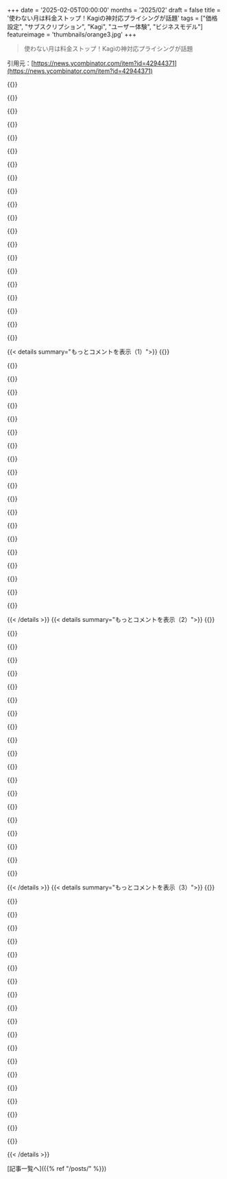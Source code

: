 +++
date = '2025-02-05T00:00:00'
months = '2025/02'
draft = false
title = '使わない月は料金ストップ！Kagiの神対応プライシングが話題'
tags = ["価格設定", "サブスクリプション", "Kagi", "ユーザー体験", "ビジネスモデル"]
featureimage = 'thumbnails/orange3.jpg'
+++

> 使わない月は料金ストップ！Kagiの神対応プライシングが話題

引用元：[https://news.ycombinator.com/item?id=42944371](https://news.ycombinator.com/item?id=42944371)

{{<matomeQuote body="これってマジで理にかなってるよね。もし誰かが1ヶ月サービスを使ってないなら、たぶんすぐ解約すると思うんだよね。もしかしたら数ヶ月は払い続けるかもしれないけど、使ってないなら価値を感じてないはず。だから、解約させるよりも、サブスクリプションを一時停止させるのが良くない？そうすれば解約に対応する必要もないし、もしユーザーが戻ってきたら、新規サブスクリプションよりも一歩進んだ状態になれるじゃん。しかも、これって好感度も生まれるし、好感度はコンバージョンや低いChurnに繋がると思うんだよね。" userName="dirkc" createdAt="2025-02-05T07:59:27" color="#ff5c5c">}}

{{<matomeQuote body="もっと重要なのは、投資家に対して、実際よりも多くの口座を持っているとか、Churn率が非常に低いとか言えるってこと。" userName="fnord123" createdAt="2025-02-05T08:10:45" color="">}}

{{<matomeQuote body="＞もっと重要なのは、投資家に対して、実際よりも多くの口座を持っているとか、Churn率が非常に低いとか言えるってこと。<br>冗談めかしてるのはわかるけど、実際にはメリットがあるんだよね。多くの企業がChurnを減らすためにサブスクリプションの一時停止を導入してる。理由は簡単で、ビジネス的に良いから。1～2ヶ月休眠している顧客を再アクティブ化する方が、解約させて最初から売り込むよりも簡単じゃん。" userName="scott_w" createdAt="2025-02-05T10:41:40" color="#785bff">}}

{{<matomeQuote body="解約を減らすために、数ヶ月間請求しない代わりにフルアクセスを許可したり、大幅な割引を提案するところもあったよ。" userName="vel0city" createdAt="2025-02-05T15:04:27" color="">}}

{{<matomeQuote body="SaaSのビジネスサイドを経験したことがあれば、Churnがどれだけ重要かわかるよね。Growth ＝ 新規顧客獲得 - Churn。新規顧客を獲得するには、マーケティング、セールス、プロモーション関連の費用がかかるから高いんだよね。だから、Churnを減らすためにお金を使うのも理にかなってる。なぜなら、Growth率を高めるための安価な方法だから。もしChurnを減らすためにディールを提供するなら、それが不可避なChurnを遅らせるだけなのか、それとも実際に顧客を取り戻しているのかに焦点を当てる必要があるよ。Churnを遅らせるのは、四半期決算を良く見せるためにお金を使うゲームに過ぎないんだ。" userName="bitmasher9" createdAt="2025-02-05T15:53:50" color="#785bff">}}

{{<matomeQuote body="まあそうだね。でも、投資家からすればChurnの定義を変えてるってことになるよね。もし彼らが聞けば、一時停止の指標が提供されるだろうけど、そんなデータがマーケティング資料に載ることはないだろうね。" userName="jgalt212" createdAt="2025-02-05T12:28:27" color="">}}

{{<matomeQuote body="それに、毎月のメールで連絡を取り合って宣伝できるじゃん。”検索してないようなので、来月は無料で提供します。こんなにクールなことができますよ…”みたいな。" userName="thih9" createdAt="2025-02-05T08:17:43" color="">}}

{{<matomeQuote body="それもアリだけど、もしメールにも反応しないようなら、送らない方がいいかも。無視されるメールを送り続けると、到達率が悪くなるからね。" userName="JimDabell" createdAt="2025-02-05T10:25:09" color="">}}

{{<matomeQuote body="正直、こういうメールってUnsubscribeを促すこともあるんだよね。だって、それでまだサブスクリプションしてることを思い出すから。" userName="fl0id" createdAt="2025-02-05T11:06:10" color="">}}

{{<matomeQuote body="Kagiは、課金される直前にリマインダーを送ってくる数少ないサービスの一つだよね。止める時間もあるし。普通は、返品とかキャンセルに対応する必要がある商品でしか見ないけど。" userName="ldoughty" createdAt="2025-02-05T12:10:25" color="#ff33a1">}}

{{<matomeQuote body="それ、マジで良さそうだし安心できるわ。ちょっと迷ってたんだけど、Googleがマジでゴミ化してきて、Bing使わないとマジで上位に出てこないことが増えたんだよね。これ、マジで良いモデルかも。" userName="7thaccount" createdAt="2025-02-05T12:44:14" color="#45d325">}}

{{<matomeQuote body="Kagiの方がマジで全然良いよ。とりあえず、一番下のプランで試してみると良いかも。マジでおすすめ。<br>一応注意点として、超ローカルな検索結果はGoogleの方が良いけど、基本的にはKagiの方がマジで快適。" userName="thesuitonym" createdAt="2025-02-05T14:19:45" color="#45d325">}}

{{<matomeQuote body="AFAIK、Kagiは100%自己資金でやってて、投資家とかにマジで借りがないらしいよ。" userName="Seb-C" createdAt="2025-02-05T13:49:43" color="">}}

{{<matomeQuote body="投資家がアクティブユーザー数とか、もっと良い指標を要求しない限りはね…。" userName="eviks" createdAt="2025-02-05T08:25:34" color="">}}

{{<matomeQuote body="投資家って、マジで大抵の場合、間違いだったって気づく時が来るんだよね。<br>Kagiが投資家がいるかどうか知らないけど、サブスクモデルならマジで不要であってほしい。" userName="mathw" createdAt="2025-02-05T09:30:25" color="">}}

{{<matomeQuote body="ストリーミングサービスがこれやったら、マジでもっとたくさん契約するかも。" userName="yreg" createdAt="2025-02-05T08:52:53" color="">}}

{{<matomeQuote body="ストリーミングサービスがこれやったら、マジで全部契約すると思う。月額じゃなくて、マジで見た分だけ払う感じ。<br>マジで、雨後の筍みたいに増えてるストリーミングサービスにイライラしなくなると思うんだよね。" userName="BossingAround" createdAt="2025-02-05T08:56:53" color="#ff5c5c">}}

{{<matomeQuote body="マジでこのアイデア好き。面白い問題だし、チャレンジャー的なサービスなら使えるかも（コンテンツのライセンス料の問題を解決できれば）。既存のサービスからすると、NetflixとかCrunchyrollとかAmazon PrimeとかApple TVとか、マジで色々契約してるから、Disney+とか新しいサービスを追加する気になれないんだよね。" userName="scott_w" createdAt="2025-02-05T10:44:38" color="#ff5733">}}

{{<matomeQuote body="これやるには、別のキャッシュフローの問題があるよね。収入の大部分は、サブスク登録したのをマジで忘れてる人から来るんだもん。<br>dropoutみたいのは、あんまり使わなくても維持したくなる（応援してるつもりで、たまに見るし）。でも他のサブスクは、マジでアグレッシブに解約する（Gamepassは友達と遊ぶ時だけ入ったり切ったり）。誰がどのゲーム買ったか気にしなくて良い探索的な遊びが良いんだよね。<br>dropoutの場合、数ヶ月収入になるけど、あとはマジでゼロ。" userName="joseda-hg" createdAt="2025-02-05T12:30:38" color="#ff5733">}}

{{<matomeQuote body="面白い点だね。ストリーミングサービスのコンテンツコストがいつ支払われるか、って話になるから。<br>前払い？それとも、ストリーミング期間の終わりに再生回数に応じたロイヤリティを払う？たぶん両方混ざってるんだろうけど。<br>もしストリーミングサービスがほとんどの支払いを事後精算型にしたら、マジで問題ないかも。顧客からの支払い（月初め）とコンテンツへの支払い（月末）の間のfloatで儲けられる。" userName="ethbr1" createdAt="2025-02-05T13:55:55" color="#45d325">}}

{{< details summary="もっとコメントを表示（1）">}}
{{<matomeQuote body="俺はもうストリーミングサービスをそういう風に使ってるよ。ほとんどの月は見る時間ないし、興味もないから、全部解約してる。どうしてもservice xで見たいもんがあったら、また契約して1ヶ月分払って、すぐ解約する。そんで見たいもん見たら、6ヶ月くらいはまた放置。賢くね？" userName="jaza" createdAt="2025-02-05T10:41:57" color="#ff5c5c">}}

{{<matomeQuote body="ニュースとか学術雑誌の有料記事も同じだよね。" userName="ogrisel" createdAt="2025-02-05T08:56:56" color="">}}

{{<matomeQuote body="15年前には、ニュース記事ごとにマイクロペイメントする時代がすぐそこまで来てるって言われてたのに、結局どうなったんだ？" userName="bandrami" createdAt="2025-02-05T09:48:27" color="">}}

{{<matomeQuote body="俺は、APIコールごととか、検索ごとの従量課金がいいな。1回使っただけで1ヶ月分の料金払うとかありえない。AIのIDEも同じ。料金体系が変わるのを待ってる。" userName="verdverm" createdAt="2025-02-05T19:44:32" color="">}}

{{<matomeQuote body="Kagiって、Googleよりそんなに良くなくね？無料プランがあった頃、たまに使ってみたけど、検索クエリ入れるだけで無駄に検索回数消費するし、Googleより良いものが見つかる確率も微妙。プリペイド式の方がいいかも。特に、検索回数を無駄に消費しないようにして、実際に何回検索したか明確にするのが大事。" userName="ant6n" createdAt="2025-02-05T08:59:28" color="">}}

{{<matomeQuote body="俺は逆だよ。Kagiは1日に何百回も使うけど、いつも関連性の高い結果が出る。GPTはいつもデタラメなことばかり言うし。検索の仕方によるのかな。" userName="JTyQZSnP3cQGa8B" createdAt="2025-02-05T09:19:08" color="#785bff">}}

{{<matomeQuote body="俺の経験は全然違うなー。Kagiの方がずっと良い結果が出る。それに、ドメインを完全にブロックできるのがマジで便利。例えば、Pinterestのリンクが邪魔で表示されないようにできる。クエリの最後に？を入力すると、AIがまとめてくれる機能も最高。" userName="frereubu" createdAt="2025-02-05T09:38:23" color="#ff5733">}}

{{<matomeQuote body="＞And one of the things I really like is the ability to entirely block domains, so for example I never get any Pinterest links cluttering up the results the now<br>GoogleでもuBlacklistって拡張機能を使えばできるよ[1]。ドメインを選べるし、`somedomain.com/someprefix/*`みたいなパターンも使える。<br>[1]: https://chromewebstore.google.com/detail/ublacklist/pncfbmia..." userName="hk__2" createdAt="2025-02-05T11:18:31" color="">}}

{{<matomeQuote body="俺の利用統計だと、Kagiは1日に20～50回くらい使ってる。<br>Date (UTC)   AI Tokens  Searches<br>Feb 5, 2025  0          64<br>Feb 4, 2025  0          43<br>Feb 3, 2025  0          19<br>Feb 2, 2025  0          24<br>Feb 1, 2025  0          19<br><br>履歴は追跡してないみたい。検索回数だけ（一部のプランに上限があるから）。俺は無制限プランだけど、統計は面白い。" userName="LoganDark" createdAt="2025-02-05T09:29:58" color="#ff5c5c">}}

{{<matomeQuote body="kagi.comから引用：<br>＞広告なし。トラッキングなし。妥協なし。ただ、深くパワフルな検索を。”つまり、検索の質じゃなくて、トラッキングと広告がないことにお金を払ってるんだよね。それが気にならないなら、kagiのターゲット層じゃないってこと。" userName="pfix" createdAt="2025-02-05T09:10:00" color="">}}

{{<matomeQuote body="DuckDuckGoでも同じことができるじゃん。Googleの一番の問題は、検索がゴミなこと。Kagiは無料検索の範囲内で、Googleより優れてるってことを俺に納得させられなかったんだよね（2022年からアカウント持ってるけど）。もう試せない今となっては、絶対に納得できないだろうね。だから、Kagiの料金モデルは賢くないかも。" userName="ant6n" createdAt="2025-02-05T09:47:07" color="">}}

{{<matomeQuote body="俺はKagiの方が良い結果が出るよ。邪魔なものをブロックして（簡単なオプションがある）、お気に入りを上位に表示して、Wikipediaをピン留めしてる。家族プランに喜んでお金払ってるよ。" userName="lostlogin" createdAt="2025-02-05T09:18:37" color="#785bff">}}

{{<matomeQuote body="こんな政治的な状況で、自分の子供たちの検索結果をクレジットカードに紐付けようとは思わないな。みんながこのサービスを絶賛する限り、俺はこの提案がいかに馬鹿げてるかを言い続けるよ。" userName="sillyfluke" createdAt="2025-02-05T09:39:14" color="">}}

{{<matomeQuote body="Kagiがビジネスを潰すリスクを冒してまで、お前をトラッキングすると思ってるの？ Googleはトラッキングもデータ収集もしないと思ってるの？" userName="gkbrk" createdAt="2025-02-05T09:46:57" color="">}}

{{<matomeQuote body="Googleがデータを三角測量したり、他の企業とデータを取引したり、俺が自主的に無料で提供した情報を使わずに、自力でIPアドレスに名前を紐付けたりすることには重要な違いがあると思うよ。<br>Googleがインコグニートモードで集団訴訟に負けたことも忘れてるみたいだね。それに、KagiよりGoogleを訴えたいし。<br>23andmeみたいに、経営難になった時にKagiが俺のデータをどうするか考えたくない。" userName="sillyfluke" createdAt="2025-02-05T10:01:42" color="">}}

{{<matomeQuote body="違いはビジネスモデルだよ。Kagiはユーザーの検索履歴を追跡するインセンティブがないんだよ（もしバレたらビジネスが終わる）。だから、正直に追跡してない可能性が高い。しかも、サブスクリプション収入で持続可能なビジネスを構築してる。<br>万が一、状況が変わっても、共有する過去のデータはない。<br>Googleは、宇宙の熱的死を迎えるまでデータを保管するのとは対照的だね。<br>GoogleよりKagiを訴えたいって？頑張って！" userName="ethbr1" createdAt="2025-02-05T14:03:59" color="#ff5c5c">}}

{{<matomeQuote body="＞Kagiはユーザーの検索履歴を追跡するインセンティブがない<br>賛同してくれてありがとう。VCが出資してる検索エンジンを、日常的にログインしないと使えないのに、なんでわざわざ使う必要があるんだ？「利用規約の更新」なんてメールが後から来るだけなのに。データの保存しないことを納得させるために、「私たちを信じてください」と言うだけ。<br>＞Googleとは対照的に<br>悪意を持って俺の書いたことを無視してるのか？Googleは”数十億件のユーザー記録”を削除することで集団訴訟を解決せざるを得なかった。Tで始まるブラウザでgoogle.comに行ってALSの平均寿命を検索して。ブラウザを閉じて。<br>Googleがethbrlについて確実に推測できることは？" userName="sillyfluke" createdAt="2025-02-05T15:36:27" color="">}}

{{<matomeQuote body="Googleにとって”数十億件のユーザー記録”がいかに小さいか分かってないみたいだね。" userName="ethbr1" createdAt="2025-02-05T16:30:12" color="">}}

{{<matomeQuote body="メリットはたくさんあるけど、解約するのが面倒で払い続けるユーザーのことを考慮しないといけない。そういう人たちを取り逃がすことになるよ。" userName="Lutger" createdAt="2025-02-05T11:00:41" color="">}}

{{<matomeQuote body="マジ残念だけど、このポリシーは利用できないんだよね。だってKagiをすべてのデバイスのメイン検索エンジンにしてるから。一日どころか一月もKagiなしじゃ無理！これからも頑張って！" userName="ajdude" createdAt="2025-02-05T08:15:49" color="#785bff">}}


{{< /details >}}
{{< details summary="もっとコメントを表示（2）">}}
{{<matomeQuote body="激しく同意！<br>あとVladとKagiチームの中立性がマジで好き。例えば、BraveとかYandexの結果を表示することとか、自殺とか政治的にデリケートなことに対する苦情があっても、Vladの答えはほぼいつも「何があろうと、検索エンジンとして結果を表示する」って感じなんだよね。<br>CSS injectionも内蔵されてるし(Settings > Appearance)。Redditのクソみたいな翻訳済み検索結果も隠せる。ViolentmonkeyとかTampermonkeyでもできるけど、それがないデバイスには適用されないし。<br>URLも書き換えられるし。AMPをnon-AMPにしたり、reddit.comをold.reddit.comにしたり(Advanced > Redirects)。<br>Googleは特定の検索結果（つまり広告）をブロックしにくくするために、divすら難読化してるのに。<br>翻訳を隠すCSSスニペットはこんな感じ。<br>  /*<br>  翻訳済みウェブページを隠す。<br>  ”sri-group”がメインの結果で、”__srgi”がサブリザルト。<br>  `:not(:has(a[href*=”tl=en”]))`を付け足すと、英語の翻訳は許可される。<br>  */<br>  :is(div.__srgi, div.sri-group._ext_r):has(a[href*=”tl=”]) {<br>    display: none !important;<br>  }" userName="jorvi" createdAt="2025-02-05T09:06:20" color="#ff5c5c">}}

{{<matomeQuote body="Kagiを使ってる一番の理由だね。Googleみたいな検索エンジンで政治的な理由で検閲が蔓延してるのにはマジでうんざり。俺は子供じゃないんだから、自分で判断できるし。" userName="Gareth321" createdAt="2025-02-05T11:23:17" color="#38d3d3">}}

{{<matomeQuote body="俺もそれが大きな理由の一つ。DuckDuckGoが数年前に「Tank Man」をブロックしたのを覚えてるけど、その時点でDDGは妥協したと思った。<br>https://news.ycombinator.com/item?id=27394925<br>検索結果のリダイレクト機能もめっちゃ使ってる。特にredditをold.redditにリダイレクトするやつは、モバイルで検索するときマジで助かる。" userName="ajdude" createdAt="2025-02-05T09:23:46" color="#ff5c5c">}}

{{<matomeQuote body="その画像をブロックしたことはないし、2014年から中国でBANされてるからブロックする理由もないよ。これが当時の声明。<br>https://news.ycombinator.com/item?id=27528324" userName="yegg" createdAt="2025-02-05T11:41:05" color="">}}

{{<matomeQuote body="DDGが事実上Bingと変わらないって発言の正当化をそのスレッドで返信するの忘れてるよ。今回は数字を共有する？それとも撤回する？😉" userName="thoroughburro" createdAt="2025-02-05T12:23:09" color="">}}

{{<matomeQuote body="今の検索業界の話題はAIアシストの回答に関連してるけど、Bingからは一切得られてない。ナレッジグラフの回答もそう（デスクトップで最も普及した検索モジュールになったけど）、Bingからはゼロ。モバイルで最も普及してる検索モジュールであるローカル検索も、Bingからはゼロ。何百人ものチームメンバーと何百万行ものコードがある。常に検索に取り組んでる。<br>従来のWebリンクは年々検索結果ページの割合が減ってるけど、Kagiが主にGoogleをインプットとして使うのと同じように、主にBingをインプットとして使ってる。Vladが公言してるように(The Talk Showで聞いたのが最近) US v Googleの訴訟で明らかになったように、Webリンクの競争力のあるインデックスを維持するには年間10億ドル以上かかる。大手企業しかそんな余裕はない。それでもクロールとインデックス作成には取り組んでるけど、中小企業がすべてを自力でやるのは現実的じゃない。" userName="yegg" createdAt="2025-02-05T13:27:08" color="#785bff">}}

{{<matomeQuote body="＞今の検索の未来に関する会話とイノベーションはAIアシストの回答に関連してる<br>Kagiにお金払ってDDGを使うのやめたのは、従来の検索のため。それが差別化要素。AIアシストの回答に関する会話はほとんど誇大広告だけど、Kagiにも必要ならある。<br>いや、間違った情報ばかりのAIサマリーじゃなくて、ちゃんと機能する従来の検索が欲しいから払ってるんだ。" userName="dingnuts" createdAt="2025-02-05T14:18:15" color="#38d3d3">}}

{{<matomeQuote body="AIアシストの回答はDuckDuckGoでは完全にオプションだよ。<br>あと、Kagiには何の問題もないよ。むしろ投資家だし。検索市場の競争が激化するほど良いこと。" userName="yegg" createdAt="2025-02-05T14:58:14" color="">}}

{{<matomeQuote body="これ読んでちょっと悲しい。<br>検索の未来は検索。要約の未来は要約。これは「道に迷ってるぞ」って瞬間じゃない？ぶっちゃけ、検索はすでにディレクトリを壊しちゃったから、ディレクトリは独自の製品として復活する必要がある。何を探せばいいかわからないものを探せるようにするべき。要約が検索を壊さないように。<br>検索にLLMが欲しいのは、検索エンジンと間違った結果になった理由を会話して、その会話を使って新しいフィルターを作って間違った結果をブロックし、正しい結果を表示させたいから。そしてソースを読みたい。<br>今、googleにAnoraにポストクレジットシーンがあるか聞くと、誰かがジョークで答えたツイートがあるから「ある」って言うんだよね。良い製品なら、それに返信して間違いを指摘できるはず。<br>そもそも要約が魅力的なのは、検索自体がゴミみたいな結果を返すから。「要約」は結果の見出しの下にあるべき。(ページのタイトルもTechmeme風に書き換えるべき。)" userName="basch" createdAt="2025-02-05T15:10:27" color="#45d325">}}

{{<matomeQuote body="自分も元々はクローリングとかで昔ながらの結果が好きだったんだよね。今話してるのはAIアシストの回答のことで、そこを明確にしたつもり。とにかく、検索結果ページに含めるべきってのには同意。どこに表示するかはマジで面白い問題で、クエリ次第で場所が変わる（真ん中、下、右、上）。カスタマイズできるべきかもね。回答にはフィードバックボックスがあって、ちゃんと読んでるよ。今はユーザー生成コンテンツはソースとして避けてる。表示頻度も調整できるし（非表示にもできる）。" userName="yegg" createdAt="2025-02-05T15:22:22" color="">}}

{{<matomeQuote body="Kagiめっちゃ好きなんだよね（笑）。でもね、AIの回答はマジで良いと思う。特にKagiのやり方が好きで、邪魔にならないんだよね。クエリの最後に”？”を付けたときだけ出てくるし。ただ、KagiのQuick Answerって会話できないのが残念。もし解釈が間違ってたり、別の情報が欲しい時は、探してる答えが出るまで検索し直す必要があるんだよね。" userName="jorvi" createdAt="2025-02-05T16:57:40" color="#45d325">}}

{{<matomeQuote body="Yandexの結果を表示すること自体が問題じゃなくて、Kagiにお金払うことでYandexを間接的に利用することになるのが、多くの人にとって絶対に譲れない一線なんだよね。" userName="neoromantique" createdAt="2025-02-05T15:16:43" color="">}}

{{<matomeQuote body="Kagiのこの件、知らなかった！IPアドレスで英語に翻訳するサイトはマジ勘弁。ある求人サイトでは、翻訳サービスのエンドポイントをブロックしたよ。それで解決！" userName="0x38B" createdAt="2025-02-05T10:44:06" color="">}}

{{<matomeQuote body="＞ViolentmonkeyとかTampermonkeyでできるけど、それがないデバイスには適用されないんだよね。<br>iOSならModificatorってアプリでCSSとJSをinjectできるよ：<br>https://apps.apple.com/app/id1635358022" userName="beretguy" createdAt="2025-02-05T13:14:46" color="">}}

{{<matomeQuote body="こんなにポジティブな意見が多いなんて信じられない。Kagiを数ヶ月試したけど、GoogleとかDuckDuckGoより全然結果が悪かった。ドイツに住んでるから、ドイツ語のコンテンツとの相性が悪いのかも。Kagiの人気の理由がマジでわからん。" userName="pietz" createdAt="2025-02-05T11:45:19" color="">}}

{{<matomeQuote body="個別の検索結果でKagiとGoogleを比較するのは、サービスの評価として最適じゃないかもね。KagiがGoogleやDuckDuckGoよりも優れてる点はたくさんあるんだよ。<br>特定のウェブサイトの結果を上位に表示できるのはマジ便利。archive.orgとかwikipediaの結果が常に上位に来るのが良い。<br>広告やトラッカーが多いサイトには、目立たないように表示されてるから、クリックしないようにできる。<br>AIのサマリーと回答はデフォルトではオフになってるし、検索の最後にクエスチョンマークをつけるだけでAIが生成した回答を得られる。これはマジで便利。<br>マーケティングサイトとかECサイトは、積極的に最小化されてるから、インターネットがショッピングモールみたいに感じない。買い物をしたい時だけGoogleを使うけど、それは稀。総合的に見て、Kagiはインターネットの体験を良くしてくれる。認知的なノイズが減るから、月10ドル払う価値はあるね。ドイツ語のコンテンツでどうなのかはわからないから、ドイツ語のコンテンツはGoogleを使った方が良いかもね。" userName="idamantium" createdAt="2025-02-05T17:08:48" color="#38d3d3">}}

{{<matomeQuote body="Googleより劣るクエリもあるけど、自分にとってはほんの一部。ローカルな検索とかGoogle Mapsが必要な時だけGoogleを使うかな。Kagiの素晴らしいところは、検索結果をカスタマイズできるところ。例えばwikipediaをピン留めしてる。GoogleはまずAIが生成したクソみたいな結果を表示して（しかも無効化できない）、その後に（おそらくAIが生成した）ブログスパムとかPinterestのリンクとか、フィルタリングできないゴミみたいなのが続くんだよね。ちなみに、たまにドイツ語で検索するけど、VPNなしで”良い”結果が得られるし、Kagiには場所を切り替えるボタンがあるから、Googleより全然良い結果が出るよ。会社としても素晴らしいと思う。中立だし、PBCとして運営されてるし、何を提供しててなぜお金がかかるのかをオープンにしてるし（”no BS”って感じ）、フィードバックにも耳を傾けてくれるし、今回の変更みたいにユーザーフレンドリーなことをしてくれる。" userName="otter-in-a-suit" createdAt="2025-02-05T16:24:42" color="#ff33a1">}}

{{<matomeQuote body="Kagiは検索結果に嘘を挿入しない。[0]もしそれがGoogleより優れてる唯一の点だとしても、それだけでKagiの方が良い。<br>[0]<br>https://news.ycombinator.com/item?id=42766725" userName="kstrauser" createdAt="2025-02-05T15:56:45" color="">}}

{{<matomeQuote body="KagiがGoogleより悪いなんて想像できない。少なくともKagiは、嫌いなドメインをランク下げしたり禁止したりできる。" userName="vinhcognito" createdAt="2025-02-05T12:07:29" color="">}}

{{<matomeQuote body="もう何年もPinterestが検索結果に出てこないんだよね。マジでそれだけでもKagiにお金払う価値あるわ。怪しいAIブログが検索結果に出てきたら、即ブロックできるし。Kagiってユーザーのフィードバックを集めて、特定のサイトのランキングを下げてるんじゃないかな？たぶん。" userName="mystified5016" createdAt="2025-02-05T16:22:05" color="#ff5733">}}


{{< /details >}}
{{< details summary="もっとコメントを表示（3）">}}
{{<matomeQuote body="＞もし怪しいAIブログが検索結果に出たら、即ブロックできるってのはマジで重要な機能だよね。Kagiがユーザーのフィードバックを集めて、特定のサイトのランキングを下げてるってのは、俺もそう思う。”<br>uBlacklist使えばGoogleでも無料で同じことできるけどね。uBlacklistなかったら、”Pinterestが検索結果に出ないGoogle検索”のためだけに月10ドル払ってもいいくらいだけど、幸い必要ないや。" userName="addaon" createdAt="2025-02-06T01:47:15" color="#ff5733">}}

{{<matomeQuote body="Kagiの一番良いところはこれだよね。バックアップとしてGoogleも使うけど（Redditとか、大手サイトしかクロール許可してないサイトもあるから）、experts-exchangeとかPinterestみたいなクソサイトをBANできるってだけで、料金払う価値あるわ。" userName="hylaride" createdAt="2025-02-05T17:06:44" color="#ff5733">}}

{{<matomeQuote body="めっちゃわかる。普段は有料サービスを人に勧めたりしないんだけど、Kagiはマジで良いから、なんとか生き残ってほしいんだよね。空気みたいなもんで、なくなって初めてどれだけ必要だったかわかる、みたいな感じw<br>めっちゃニッチな地元の歴史について、今まで読んだことないページを見つけてくれた時に、マジで感動した。" userName="Lammy" createdAt="2025-02-05T16:53:37" color="#45d325">}}

{{<matomeQuote body="マジでそれな！6月22日から課金ユーザーだけど、それ以来Googleは数えるほどしか使ってないし、毎回ガッカリしてる。マジで払う価値ある。" userName="ukd1" createdAt="2025-02-05T13:29:16" color="#38d3d3">}}

{{<matomeQuote body="友達にKagiを勧める時は、”Googleがクソになる前に戻ったみたい”って言うんだよね。検索結果に余計なもんが混ざってたり、検索ワード無視したりする前のGoogleだよ。<br>マジで、機能全部考えると、それよりもっと良いんだけどね。" userName="user3939382" createdAt="2025-02-05T08:36:23" color="#ff5733">}}

{{<matomeQuote body="覚えとこ：友達が人に勧めたくなるくらい良いものを作らないと。" userName="CarRamrod" createdAt="2025-02-05T09:57:23" color="">}}

{{<matomeQuote body="マジでそれ。Googleの検索エンジンがダメになったのは、裏切り行為だって思ってるから、Kagiが広まるのは当然の報いだと思う。" userName="user3939382" createdAt="2025-02-05T15:17:41" color="#38d3d3">}}

{{<matomeQuote body="もし差し支えなければ、あなたの仕事とか役割とか教えてもらえませんか？Kagiは仕事に役立ってますか？それとも個人的なツールですか？あと、Google + Claudeとかよりも便利ですか？(今俺はGoogle + Claudeを愛用してるんだけど)" userName="perdomon" createdAt="2025-02-10T19:25:14" color="">}}

{{<matomeQuote body="今日解約しちゃった。ローカルな情報を探すのが苦手だし、Safariとの相性も悪いんだよね。もちろんKagiのせいじゃないんだけど。" userName="oellegaard" createdAt="2025-02-05T09:44:34" color="">}}

{{<matomeQuote body="Safariをサポートしてないのは彼らのせいじゃないんじゃないの？" userName="blurrybird" createdAt="2025-02-05T12:13:59" color="">}}

{{<matomeQuote body="Safariの検索エンジンって決まったリストからしか選べなくて、追加も削除もできないんだよね。<br>今は拡張機能で、選んだ検索エンジンへの検索をkagi.comにリダイレクトすることで一応”サポート”してるみたい。" userName="evanriley" createdAt="2025-02-05T13:28:33" color="#38d3d3">}}

{{<matomeQuote body="少なくともiOSだと、AppleはSafariでカスタム検索エンジンを許可してなくて、kagiもリストにないんだよね。だからkagiアプリはリクエストを別のところにリダイレクトしてる。なんか気持ち悪いし、バカみたい。" userName="hotpocket777" createdAt="2025-02-05T12:20:18" color="">}}

{{<matomeQuote body="そんなに悪くないよ。セットアップもすぐ終わるし、モバイルで不満に思ったことはないな。" userName="thoughtpalette" createdAt="2025-02-05T15:45:16" color="">}}

{{<matomeQuote body="わかる。必須なのは面倒だけど、設定しちゃえば期待通りに動く。" userName="kstrauser" createdAt="2025-02-05T15:59:28" color="">}}

{{<matomeQuote body="ちなみに、KagiはOrionっていうブラウザを作ってて、広告ブロック機能がついてて、めっちゃ優秀だよ。" userName="arrosenberg" createdAt="2025-02-05T19:22:58" color="#785bff">}}

{{<matomeQuote body="無制限プランが10ドルじゃなくて5ドルだったらよかったのになあ。" userName="shortrounddev2" createdAt="2025-02-05T13:57:58" color="">}}

{{<matomeQuote body="俺も、お金を払うかもしれないものが半額だったら嬉しいよ。" userName="gjm11" createdAt="2025-02-05T15:27:59" color="">}}

{{<matomeQuote body="たくさんのサブスクリプションがあるから、検索に月10ドル払うより、5ドルの方が心理的に納得しやすいんだよね。" userName="shortrounddev2" createdAt="2025-02-05T18:42:37" color="">}}

{{<matomeQuote body="私もそう思う！<br>このフェアな価格設定のおかげで、友達にも勧めやすくなったよ。ありがとう、Kagi！" userName="idamantium" createdAt="2025-02-05T17:10:46" color="#ff5c5c">}}

{{<matomeQuote body="最近、NetflixとかApple Arcadeの料金体系で同じこと考えてたんだよね。全然使わないから、見たい時だけ契約してすぐ解約すればいいじゃんって。そうすれば月末まで使えるし。Kagiがそれを自動化したのはマジですごい。応援の意味も込めて登録したわ。Netflixとかが同じことしてくれる可能性は低いだろうけどね。だって、使ってない人からもお金取れるんだから。<br><br>" userName="vincnetas" createdAt="2025-02-05T06:49:45" color="#ff5c5c">}}


{{< /details >}}


[記事一覧へ]({{% ref "/posts/" %}})
